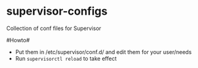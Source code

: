 # supervisor-configs
Collection of conf files for Supervisor

#Howto#
* Put them in /etc/supervisor/conf.d/ and edit them for your user/needs
* Run `supervisorctl reload` to take effect 
